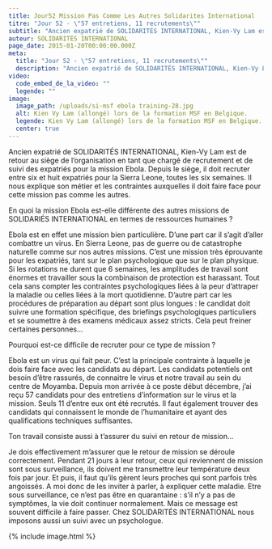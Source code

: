 ```yaml
---
title: Jour52 Mission Pas Comme Les Autres Solidarites International
titre: "Jour 52 - \"57 entretiens, 11 recrutements\""
subtitle: "Ancien expatrié de SOLIDARITÉS INTERNATIONAL, Kien-Vy Lam est de retour au siège de l’organisation en tant que chargé de recrutement et de suivi des expatriés..."
auteur: SOLIDARITÉS INTERNATIONAL
page_date: 2015-01-20T00:00:00.000Z
meta:
  title: "Jour 52 - \"57 entretiens, 11 recrutements\""
  description: "Ancien expatrié de SOLIDARITÉS INTERNATIONAL, Kien-Vy Lam est de retour au siège de l’organisation en tant que chargé de recrutement et de suivi des expatriés..."
video:
  code_embed_de_la_video: ""
  legende: ""
image:
  image_path: /uploads/si-msf ebola training-28.jpg
  alt: Kien Vy Lam (allongé) lors de la formation MSF en Belgique.
  legende: Kien Vy Lam (allongé) lors de la formation MSF en Belgique.
  center: true
---
```

Ancien expatri&eacute; de SOLIDARIT&Eacute;S INTERNATIONAL, Kien-Vy Lam est de retour au si&egrave;ge de l’organisation en tant que charg&eacute; de recrutement et de suivi des expatri&eacute;s pour la mission Ebola. Depuis le si&egrave;ge, il doit recruter entre six et huit expatri&eacute;s pour la Sierra Leone, toutes les six semaines. Il nous explique son m&eacute;tier et les contraintes auxquelles il doit faire face pour cette mission pas comme les autres.

En quoi la mission Ebola est-elle diff&eacute;rente des autres missions de SOLIDARI&Eacute;S INTERNATIONAL en termes de ressources humaines ?

Ebola est en effet une mission bien particuli&egrave;re. D’une part car il s’agit d’aller combattre un virus. En Sierra Leone, pas de guerre ou de catastrophe naturelle comme sur nos autres missions. C’est une mission tr&egrave;s &eacute;prouvante pour les expatri&eacute;s, tant sur le plan psychologique que sur le plan physique. Si les rotations ne durent que 6 semaines, les amplitudes de travail sont &eacute;normes et travailler sous la combinaison de protection est harassant. Tout cela sans compter les contraintes psychologiques li&eacute;es &agrave; la peur d’attraper la maladie ou celles li&eacute;es &agrave; la mort quotidienne. D’autre part car les proc&eacute;dures de pr&eacute;paration au d&eacute;part sont plus longues : le candidat doit suivre une formation sp&eacute;cifique, des briefings psychologiques particuliers et se soumettre &agrave; des examens m&eacute;dicaux assez stricts. Cela peut freiner certaines personnes…

Pourquoi est-ce difficile de recruter pour ce type de mission ?

Ebola est un virus qui fait peur. C’est la principale contrainte &agrave; laquelle je dois faire face avec les candidats au d&eacute;part. Les candidats potentiels ont besoin d’&ecirc;tre rassur&eacute;s, de connaitre le virus et notre travail au sein du centre de Moyamba. Depuis mon arriv&eacute;e &agrave; ce poste d&eacute;but d&eacute;cembre, j’ai re&ccedil;u 57 candidats pour des entretiens d’information sur le virus et la mission. Seuls 11 d’entre eux ont &eacute;t&eacute; recrut&eacute;s. Il faut &eacute;galement trouver des candidats qui connaissent le monde de l’humanitaire et ayant des qualifications techniques suffisantes.

Ton travail consiste aussi &agrave; t’assurer du suivi en retour de mission…

Je dois effectivement m’assurer que le retour de mission se d&eacute;roule correctement. Pendant 21 jours &agrave; leur retour, ceux qui reviennent de mission sont sous surveillance, ils doivent me transmettre leur temp&eacute;rature deux fois par jour. Et puis, il faut qu’ils g&egrave;rent leurs proches qui sont parfois tr&egrave;s angoiss&eacute;s. A moi donc de les inviter &agrave; parler, &agrave; expliquer cette maladie. Etre sous surveillance, ce n’est pas &ecirc;tre en quarantaine : s’il n’y a pas de sympt&ocirc;mes, la vie doit continuer normalement. Mais ce message est souvent difficile &agrave; faire passer. Chez SOLIDARIT&Eacute;S INTERNATIONAL nous imposons aussi un suivi avec un psychologue.

{% include image.html %}